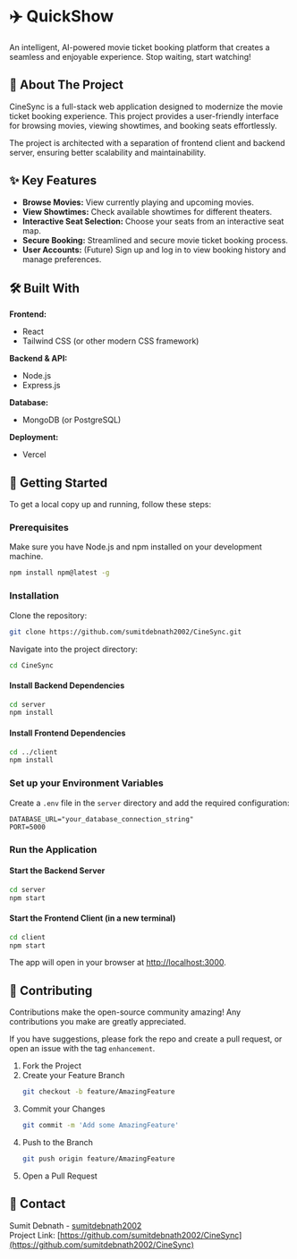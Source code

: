 # ✈️ QuickShow

An intelligent, AI-powered movie ticket booking platform that creates a seamless and enjoyable experience. Stop waiting, start watching!

## 📖 About The Project

CineSync is a full-stack web application designed to modernize the movie ticket booking experience. This project provides a user-friendly interface for browsing movies, viewing showtimes, and booking seats effortlessly.

The project is architected with a separation of frontend client and backend server, ensuring better scalability and maintainability.

## ✨ Key Features

- **Browse Movies:** View currently playing and upcoming movies.
- **View Showtimes:** Check available showtimes for different theaters.
- **Interactive Seat Selection:** Choose your seats from an interactive seat map.
- **Secure Booking:** Streamlined and secure movie ticket booking process.
- **User Accounts:** (Future) Sign up and log in to view booking history and manage preferences.

## 🛠️ Built With

**Frontend:**  
- React  
- Tailwind CSS (or other modern CSS framework)

**Backend & API:**  
- Node.js  
- Express.js  

**Database:**  
- MongoDB (or PostgreSQL)

**Deployment:**  
- Vercel

## 🚀 Getting Started

To get a local copy up and running, follow these steps:

### Prerequisites

Make sure you have Node.js and npm installed on your development machine.

```bash
npm install npm@latest -g
```

### Installation

Clone the repository:

```bash
git clone https://github.com/sumitdebnath2002/CineSync.git
```

Navigate into the project directory:

```bash
cd CineSync
```

#### Install Backend Dependencies

```bash
cd server
npm install
```

#### Install Frontend Dependencies

```bash
cd ../client
npm install
```

### Set up your Environment Variables

Create a `.env` file in the `server` directory and add the required configuration:

```
DATABASE_URL="your_database_connection_string"
PORT=5000
```

### Run the Application

#### Start the Backend Server

```bash
cd server
npm start
```

#### Start the Frontend Client (in a new terminal)

```bash
cd client
npm start
```

The app will open in your browser at [http://localhost:3000](http://localhost:3000).

## 🤝 Contributing

Contributions make the open-source community amazing! Any contributions you make are greatly appreciated.

If you have suggestions, please fork the repo and create a pull request, or open an issue with the tag `enhancement`.

1. Fork the Project
2. Create your Feature Branch  
   ```bash
   git checkout -b feature/AmazingFeature
   ```
3. Commit your Changes  
   ```bash
   git commit -m 'Add some AmazingFeature'
   ```
4. Push to the Branch  
   ```bash
   git push origin feature/AmazingFeature
   ```
5. Open a Pull Request


## 📧 Contact

Sumit Debnath - [sumitdebnath2002](https://github.com/sumitdebnath2002)  
Project Link: [https://github.com/sumitdebnath2002/CineSync](https://github.com/sumitdebnath2002/CineSync)
